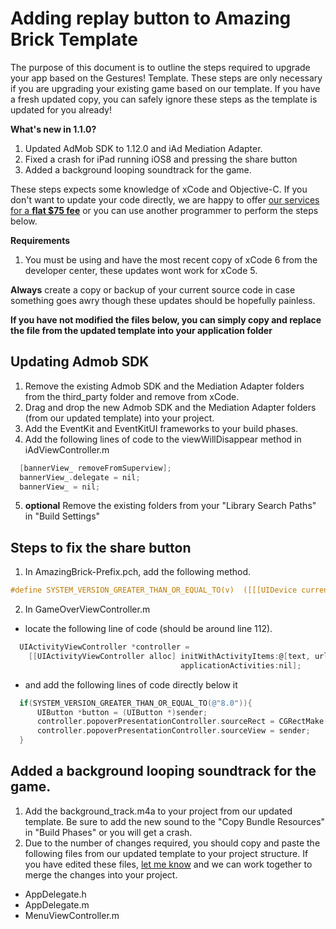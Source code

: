 # Adding replay button to Amazing Brick Template
The purpose of this document is to outline the steps required to upgrade your app based on the Gestures! Template.
These steps are only necessary if you are upgrading your existing game based on our template.  If you have a fresh updated copy, you can safely ignore these steps as the template is updated for you already!

**What's new in 1.1.0?**
1. Updated AdMob SDK to 1.12.0 and iAd Mediation Adapter.
2. Fixed a crash for iPad running iOS8 and pressing the share button
3. Added a background looping soundtrack for the game.

These steps expects some knowledge of xCode and Objective-C. If you don't want to update your code directly, we are happy to offer [our services for a **flat $75 fee**](http://alpinepipeline.com/pages/services) or you can use another programmer to perform the steps below.   

**Requirements**
1. You must be using and have the most recent copy of xCode 6 from the developer center, these updates wont work for xCode 5.

**Always** create a copy or backup of your current source code in case something goes awry though these updates should be hopefully painless.

**If you have not modified the files below, you can simply copy and replace the file from the updated template into your application folder**

## Updating Admob SDK
1. Remove the existing Admob SDK and the Mediation Adapter folders from the third_party folder and remove from xCode.
2. Drag and drop the new Admob SDK and the Mediation Adapter folders (from our updated template) into your project.
3. Add the EventKit and EventKitUI frameworks to your build phases.
4. Add the following lines of code to the viewWillDisappear method in iAdViewController.m
  ```objective-c
    [bannerView_ removeFromSuperview];
    bannerView_.delegate = nil;
    bannerView_ = nil;
  ```
5. **optional** Remove the existing folders from your "Library Search Paths" in "Build Settings"

## Steps to fix the share button
1. In AmazingBrick-Prefix.pch, add the following method.
  ```objective-c
  #define SYSTEM_VERSION_GREATER_THAN_OR_EQUAL_TO(v)  ([[[UIDevice currentDevice] systemVersion] compare:v options:NSNumericSearch] != NSOrderedAscending)
  ```
2. In GameOverViewController.m
  * locate the following line of code (should be around line 112).
  ```objective-c
    UIActivityViewController *controller =
      [[UIActivityViewController alloc] initWithActivityItems:@[text, url]
                                        applicationActivities:nil];
  ```
  * and add the following lines of code directly below it 
  ```objective-c
    if(SYSTEM_VERSION_GREATER_THAN_OR_EQUAL_TO(@"8.0")){
        UIButton *button = (UIButton *)sender;
        controller.popoverPresentationController.sourceRect = CGRectMake(button.frame.size.width/2, 0, 0, 0);
        controller.popoverPresentationController.sourceView = sender;
    }
  ```

## Added a background looping soundtrack for the game.
1. Add the background_track.m4a to your project from our updated template.  Be sure to add the new sound to the "Copy Bundle Resources" in "Build Phases" or you will get a crash.
2. Due to the number of changes required, you should copy and paste the following files from our updated template to your project structure.  If you have edited these files, [let me know](http://alpinepipeline.com/pages/services) and we can work together to merge the changes into your project.
  * AppDelegate.h
  * AppDelegate.m
  * MenuViewController.m